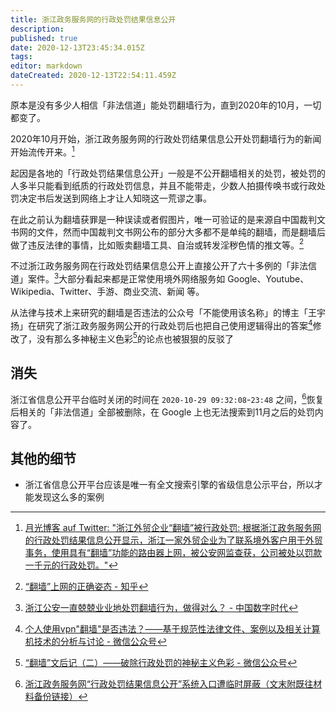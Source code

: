 ```yaml
---
title: 浙江政务服务网的行政处罚结果信息公开
description: 
published: true
date: 2020-12-13T23:45:34.015Z
tags: 
editor: markdown
dateCreated: 2020-12-13T22:54:11.459Z
---
```


原本是没有多少人相信「非法信道」能处罚翻墙行为，直到2020年的10月，一切都变了。

2020年10月开始，浙江政务服务网的行政处罚结果信息公开处罚翻墙行为的新闻开始流传开来。[^20201006142943]

[^20201006142943]: [月光博客 auf Twitter: "浙江外贸企业“翻墙”被行政处罚: 根据浙江政务服务网的行政处罚结果信息公开显示，浙江一家外贸企业为了联系境外客户用于外贸事务，使用具有“翻墙”功能的路由器上网，被公安网监查获，公司被处以罚款一千元的行政处罚。"](https://web.archive.org/web/20201006142943/https://twitter.com/williamlong/status/1313413824721027072)

起因是各地的「行政处罚结果信息公开」一般是不公开翻墙相关的处罚，被处罚的人多半只能看到纸质的行政处罚信息，并且不能带走，少数人拍摄传唤书或行政处罚决定书后发送到网络上才让人知晓这一荒谬之事。

在此之前认为翻墙获罪是一种误读或者假图片，唯一可验证的是来源自中国裁判文书网的文件，然而中国裁判文书网公布的部分大多都不是单纯的翻墙，而是翻墙后做了违反法律的事情，比如贩卖翻墙工具、自治或转发淫秽色情的推文等。[^Epo3V]

[^Epo3V]: [“翻墙”上网的正确姿态 - 知乎](https://archive.is/Epo3V "https://zhuanlan.zhihu.com/p/140729317")

不过浙江政务服务网在行政处罚结果信息公开上直接公开了六十多例的「非法信道」案件。[^20201213005424]大部分看起来都是正常使用境外网络服务如 Google、Youtube、Wikipedia、Twitter、手游、商业交流、新闻 等。

[^20201213005424]: [浙江公安一直兢兢业业地处罚翻墙行为，做得对么？ - 中国数字时代](https://web.archive.org/web/20201213005424/https://chinadigitaltimes.net/chinese/2020/10/工人阶级%EF%BD%9C浙江公安一直兢兢业业地处罚翻墙行为/)

从法律与技术上来研究的翻墙是否违法的公众号「不能使用该名称」的博主「王宇扬」在研究了浙江政务服务网公开的行政处罚后也把自己使用逻辑得出的答案[^20201210225158]修改了，没有那么多神秘主义色彩[^20201213232208]的论点也被狠狠的反驳了

[^20201210225158]: [个人使用vpn"翻墙"是否违法？——基于规范性法律文件、案例以及相关计算机技术的分析与讨论 - 微信公众号](https://web.archive.org/web/20201210225158/https://mp.weixin.qq.com/s/cndzW_oXClkSdwOtam0qUw)

[^20201213232208]: [“翻墙”文后记（二）——破除行政处罚的神秘主义色彩 - 微信公众号](https://web.archive.org/web/20201213232208/https://mp.weixin.qq.com/s?__biz=Mzg2OTIyMzY0Ng%3D%3D&mid=2247483798&idx=1&sn=bd7fd52d8338862f28078ac26aff1565)

<!--
公众号「不能使用该名称」的博主「王宇扬」对翻墙的相关研究：

+ [个人使用vpn"翻墙"是否违法？——基于规范性法律文件、案例以及相关计算机技术的分析与讨论 - 微信公众号](https://web.archive.org/web/20201210225158/https://mp.weixin.qq.com/s/cndzW_oXClkSdwOtam0qUw)
+ [“翻墙”文后记（二）——破除行政处罚的神秘主义色彩 - 微信公众号](https://web.archive.org/web/20201213232208/https://mp.weixin.qq.com/s?__biz=Mzg2OTIyMzY0Ng%3D%3D&mid=2247483798&idx=1&sn=bd7fd52d8338862f28078ac26aff1565 "https://archive.is/LRVRE")
+ [“翻墙”文后记（三）——行政处罚中“申辩不加罚”制度的架空“指南” - 微信公众号](https://web.archive.org/web/20201213232223/https://mp.weixin.qq.com/s?__biz=Mzg2OTIyMzY0Ng%3D%3D&mid=2247483855&idx=1&sn=13517f77e1ebae43d065f6526c09b163 "https://archive.is/LJr31")
+ [“翻墙”文后记（四）——针对翻墙处罚的行政复议申请指南（附申请书样例） - 微信公众号](https://web.archive.org/web/20201213232212/https://mp.weixin.qq.com/s?__biz=Mzg2OTIyMzY0Ng%3D%3D&mid=2247483877&idx=1&sn=39ba9e08e8a9eb3ad6266dadb7891289 "https://archive.is/2S0Ac")
+ [【关于“行政复议“文章的一处重要勘误！】 - 微信公众号](https://web.archive.org/web/20201213233547/https://mp.weixin.qq.com/s?__biz=Mzg2OTIyMzY0Ng%3D%3D&mid=2247483880&idx=1&sn=b55dc814ac7f1c9d735a0cd3a217f864)
+ [关于“翻墙”处罚的阶段性案例检索——处罚50例、诉讼案件1例 - 微信公众号](https://web.archive.org/web/20201213233611/https://mp.weixin.qq.com/s?__biz=Mzg2OTIyMzY0Ng%3D%3D&mid=2247483896&idx=1&sn=cf84945ea658dba317d82cadcee6df7c)
+ [“国际出入口信道”、“接入网络”概念的规范解释——再论“翻墙”行政处罚系适用法律错误 - 微信公众号](https://web.archive.org/web/20201213233555/https://mp.weixin.qq.com/s?__biz=Mzg2OTIyMzY0Ng%3D%3D&mid=2247483939&idx=1&sn=2778e8c694f9e665d0baac2c21abd6af)
+ [ - 微信公众号]()
+ [ - 微信公众号]()
+ [ - 微信公众号]()
+ [ - 微信公众号]()
+ [ - 微信公众号]()
-->

## 消失

浙江省信息公开平台临时关闭的时间在 `2020-10-29 09:32:08`-`23:48` 之间，[^20201213221336]恢复后相关的「非法信道」全部被删除，在 Google 上也无法搜索到11月之后的处罚内容了。

[^20201213221336]: [浙江政务服务网“行政处罚结果信息公开”系统入口遭临时屏蔽（文末附既往材料备份链接）](https://web.archive.org/web/20201213221336/https://posts.careerengine.us/p/5f9b7d768214d45b28abe9cc?nav=post_&p=5f4fb7942bbbb25d3a5ba447)

## 其他的细节

+ 浙江省信息公开平台应该是唯一有全文搜索引擎的省级信息公示平台，所以才能发现这么多的案例
